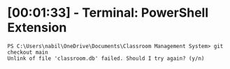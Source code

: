 
# [00:01:33] - Terminal: PowerShell Extension

```
PS C:\Users\nabil\OneDrive\Documents\Classroom Management System> git checkout main
Unlink of file 'classroom.db' failed. Should I try again? (y/n)
```
